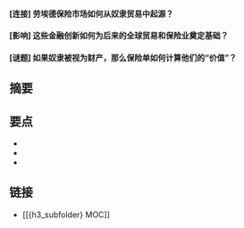 #### [连接] 劳埃德保险市场如何从奴隶贸易中起源？


#### [影响] 这些金融创新如何为后来的全球贸易和保险业奠定基础？


#### [谜题] 如果奴隶被视为财产，那么保险单如何计算他们的“价值”？


## 摘要


## 要点

- 
- 
- 

## 链接

- [[{h3_subfolder} MOC]]
